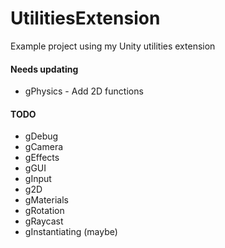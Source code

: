 UtilitiesExtension
==================

Example project using my Unity utilities extension

#### Needs updating ####

* gPhysics - Add 2D functions

#### TODO ####

* gDebug
* gCamera
* gEffects
* gGUI
* gInput
* g2D
* gMaterials
* gRotation
* gRaycast
* gInstantiating (maybe)